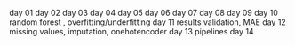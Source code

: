 day 01
day 02
day 03
day 04
day 05
day 06
day 07
day 08
day 09
day 10  random forest , overfitting/underfitting
day 11  results validation, MAE
day 12  missing values, imputation, onehotencoder 
day 13  pipelines
day 14
